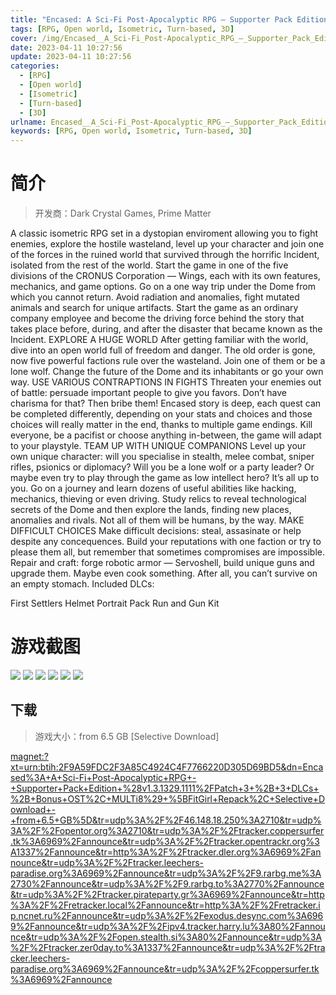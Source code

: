 ```yaml
---
title: "Encased: A Sci-Fi Post-Apocalyptic RPG – Supporter Pack Edition v1.3.1329.1111 (Patch 3) + 3 DLCs + Bonus Soundtrack"
tags: [RPG, Open world, Isometric, Turn-based, 3D]
cover: /img/Encased__A_Sci-Fi_Post-Apocalyptic_RPG_–_Supporter_Pack_Edition/1.jpg
date: 2023-04-11 10:27:56
update: 2023-04-11 10:27:56
categories: 
  - [RPG]
  - [Open world]
  - [Isometric]
  - [Turn-based]
  - [3D]
urlname: Encased__A_Sci-Fi_Post-Apocalyptic_RPG_–_Supporter_Pack_Edition
keywords: [RPG, Open world, Isometric, Turn-based, 3D]
---
```

# 简介

> 开发商：Dark Crystal Games, Prime Matter

A classic isometric RPG set in a dystopian enviroment allowing you to fight enemies, explore the hostile wasteland, level up your character and join one of the forces in the ruined world that survived through the horrific Incident, isolated from the rest of the world.
Start the game in one of the five divisions of the CRONUS Corporation — Wings, each with its own features, mechanics, and game options.
Go on a one way trip under the Dome from which you cannot return. Avoid radiation and anomalies, fight mutated animals and search for unique artifacts.
Start the game as an ordinary company employee and become the driving force behind the story that takes place before, during, and after the disaster that became known as the Incident.
EXPLORE A HUGE WORLD
After getting familiar with the world, dive into an open world full of freedom and danger. The old order is gone, now five powerful factions rule over the wasteland. Join one of them or be a lone wolf. Change the future of the Dome and its inhabitants or go your own way.
USE VARIOUS CONTRAPTIONS IN FIGHTS
Threaten your enemies out of battle: persuade important people to give you favors. Don’t have charisma for that? Then bribe them! Encased story is deep, each quest can be completed differently, depending on your stats and choices and those choices will really matter in the end, thanks to multiple game endings. Kill everyone, be a pacifist or choose anything in-between, the game will adapt to your playstyle.
TEAM UP WITH UNIQUE COMPANIONS
Level up your own unique character: will you specialise in stealth, melee combat, sniper rifles, psionics or diplomacy? Will you be a lone wolf or a party leader? Or maybe even try to play through the game as low intellect hero? It’s all up to you.
Go on a journey and learn dozens of useful abilities like hacking, mechanics, thieving or even driving. Study relics to reveal technological secrets of the Dome and then explore the lands, finding new places, anomalies and rivals. Not all of them will be humans, by the way.
MAKE DIFFICULT CHOICES
Make difficult decisions: steal, assasinate or help despite any concequences. Build your reputations with one faction or try to please them all, but remember that sometimes compromises are impossible.
Repair and craft: forge robotic armor — Servoshell, build unique guns and upgrade them. Maybe even cook something. After all, you can’t survive on an empty stomach.
Included DLCs:

First Settlers Helmet
Portrait Pack
Run and Gun Kit

# 游戏截图

![](/img/Encased__A_Sci-Fi_Post-Apocalyptic_RPG_–_Supporter_Pack_Edition/2.jpg)
![](/img/Encased__A_Sci-Fi_Post-Apocalyptic_RPG_–_Supporter_Pack_Edition/3.jpg)
![](/img/Encased__A_Sci-Fi_Post-Apocalyptic_RPG_–_Supporter_Pack_Edition/4.jpg)
![](/img/Encased__A_Sci-Fi_Post-Apocalyptic_RPG_–_Supporter_Pack_Edition/5.jpg)
![](/img/Encased__A_Sci-Fi_Post-Apocalyptic_RPG_–_Supporter_Pack_Edition/6.jpg)
![](/img/Encased__A_Sci-Fi_Post-Apocalyptic_RPG_–_Supporter_Pack_Edition/7.jpg)


## 下载

> 游戏大小：from 6.5 GB [Selective Download]

[magnet:?xt=urn:btih:2F9A59FDC2F3A85C4924C4F7766220D305D69BD5&amp;dn=Encased%3A+A+Sci-Fi+Post-Apocalyptic+RPG+-+Supporter+Pack+Edition+%28v1.3.1329.1111%2FPatch+3+%2B+3+DLCs+%2B+Bonus+OST%2C+MULTi8%29+%5BFitGirl+Repack%2C+Selective+Download+-+from+6.5+GB%5D&amp;tr=udp%3A%2F%2F46.148.18.250%3A2710&amp;tr=udp%3A%2F%2Fopentor.org%3A2710&amp;tr=udp%3A%2F%2Ftracker.coppersurfer.tk%3A6969%2Fannounce&amp;tr=udp%3A%2F%2Ftracker.opentrackr.org%3A1337%2Fannounce&amp;tr=http%3A%2F%2Ftracker.dler.org%3A6969%2Fannounce&amp;tr=udp%3A%2F%2Ftracker.leechers-paradise.org%3A6969%2Fannounce&amp;tr=udp%3A%2F%2F9.rarbg.me%3A2730%2Fannounce&amp;tr=udp%3A%2F%2F9.rarbg.to%3A2770%2Fannounce&amp;tr=udp%3A%2F%2Ftracker.pirateparty.gr%3A6969%2Fannounce&amp;tr=http%3A%2F%2Fretracker.local%2Fannounce&amp;tr=http%3A%2F%2Fretracker.ip.ncnet.ru%2Fannounce&amp;tr=udp%3A%2F%2Fexodus.desync.com%3A6969%2Fannounce&amp;tr=udp%3A%2F%2Fipv4.tracker.harry.lu%3A80%2Fannounce&amp;tr=udp%3A%2F%2Fopen.stealth.si%3A80%2Fannounce&amp;tr=udp%3A%2F%2Ftracker.zer0day.to%3A1337%2Fannounce&amp;tr=udp%3A%2F%2Ftracker.leechers-paradise.org%3A6969%2Fannounce&amp;tr=udp%3A%2F%2Fcoppersurfer.tk%3A6969%2Fannounce](magnet:?xt=urn:btih:2F9A59FDC2F3A85C4924C4F7766220D305D69BD5&amp;dn=Encased%3A+A+Sci-Fi+Post-Apocalyptic+RPG+-+Supporter+Pack+Edition+%28v1.3.1329.1111%2FPatch+3+%2B+3+DLCs+%2B+Bonus+OST%2C+MULTi8%29+%5BFitGirl+Repack%2C+Selective+Download+-+from+6.5+GB%5D&amp;tr=udp%3A%2F%2F46.148.18.250%3A2710&amp;tr=udp%3A%2F%2Fopentor.org%3A2710&amp;tr=udp%3A%2F%2Ftracker.coppersurfer.tk%3A6969%2Fannounce&amp;tr=udp%3A%2F%2Ftracker.opentrackr.org%3A1337%2Fannounce&amp;tr=http%3A%2F%2Ftracker.dler.org%3A6969%2Fannounce&amp;tr=udp%3A%2F%2Ftracker.leechers-paradise.org%3A6969%2Fannounce&amp;tr=udp%3A%2F%2F9.rarbg.me%3A2730%2Fannounce&amp;tr=udp%3A%2F%2F9.rarbg.to%3A2770%2Fannounce&amp;tr=udp%3A%2F%2Ftracker.pirateparty.gr%3A6969%2Fannounce&amp;tr=http%3A%2F%2Fretracker.local%2Fannounce&amp;tr=http%3A%2F%2Fretracker.ip.ncnet.ru%2Fannounce&amp;tr=udp%3A%2F%2Fexodus.desync.com%3A6969%2Fannounce&amp;tr=udp%3A%2F%2Fipv4.tracker.harry.lu%3A80%2Fannounce&amp;tr=udp%3A%2F%2Fopen.stealth.si%3A80%2Fannounce&amp;tr=udp%3A%2F%2Ftracker.zer0day.to%3A1337%2Fannounce&amp;tr=udp%3A%2F%2Ftracker.leechers-paradise.org%3A6969%2Fannounce&amp;tr=udp%3A%2F%2Fcoppersurfer.tk%3A6969%2Fannounce)